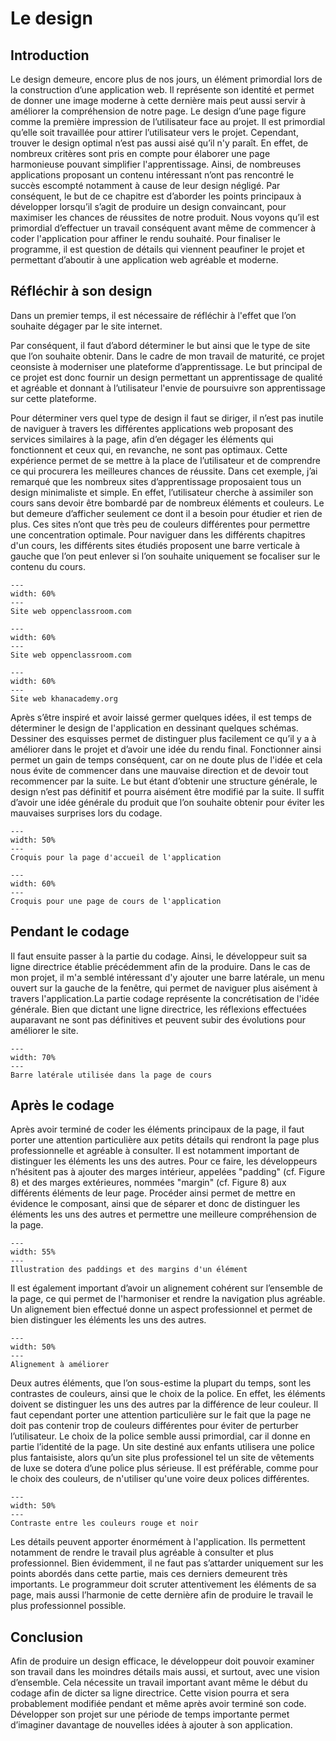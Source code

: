 # Le design
## Introduction
Le design demeure, encore plus de nos jours, un élément primordial lors de la construction d’une application web. Il représente son identité et permet de donner une image moderne à cette dernière mais peut aussi servir à améliorer la compréhension de notre page. Le design d’une page figure comme la première impression de l’utilisateur face au projet. Il est  primordial qu’elle soit travaillée pour attirer l’utilisateur vers le projet. Cependant, trouver le design optimal n’est pas aussi aisé qu’il n'y paraît. En effet, de nombreux critères sont pris en compte pour élaborer une page harmonieuse pouvant simplifier l'apprentissage. Ainsi, de nombreuses applications proposant un contenu intéressant n’ont pas rencontré le succès escompté notamment à cause de leur design négligé. Par conséquent, le but de ce chapitre est d’aborder les points principaux à développer lorsqu’il s’agit de produire un design convaincant, pour maximiser les chances de réussites de notre produit. Nous voyons qu’il est primordial d’effectuer un travail conséquent avant même de commencer à coder l'application pour affiner le rendu souhaité. Pour finaliser le programme, il est question de détails qui viennent peaufiner le projet et permettant d’aboutir à une application web agréable et moderne. 
## Réfléchir à son design
Dans un premier temps, il est nécessaire de réfléchir à l'effet que l’on souhaite dégager par le site internet.  

Par conséquent, il faut d’abord déterminer le but ainsi que le type de site que l’on souhaite obtenir. Dans le cadre de mon travail de maturité, ce projet ceonsiste à moderniser une plateforme d’apprentissage. Le but principal de ce projet est donc fournir un design permettant un apprentissage de qualité et agréable et donnant à l’utilisateur l'envie de poursuivre son apprentissage sur cette plateforme. 

Pour déterminer vers quel type de design il faut se diriger, il n’est pas inutile de naviguer à travers les différentes applications web proposant des services similaires à la page, afin d’en dégager les éléments qui fonctionnent et ceux qui, en revanche, ne sont pas optimaux. Cette expérience permet de se mettre à la place de l’utilisateur et de comprendre ce qui procurera les meilleures chances de réussite. Dans cet exemple, j’ai remarqué que les nombreux sites d’apprentissage proposaient tous un design minimaliste et simple. En effet, l’utilisateur cherche à assimiler son cours sans devoir être bombardé par de nombreux éléments et couleurs. Le but demeure d’afficher seulement ce dont il a besoin pour étudier et rien de plus. Ces sites n’ont que très peu de couleurs différentes pour permettre une concentration optimale. Pour naviguer dans les différents chapitres d'un cours, les différents sites étudiés proposent une barre verticale à gauche que l’on peut enlever si l’on souhaite uniquement se focaliser sur le contenu du cours.
```{figure} images/openclassroom_1.png
---
width: 60%
---
Site web oppenclassroom.com
```
```{figure} images/openclassroom_2.png
---
width: 60%
---
Site web oppenclassroom.com
```
```{figure} images/khan_1.png
---
width: 60%
---
Site web khanacademy.org
```
Après s’être inspiré et avoir laissé germer quelques idées, il est temps de déterminer le design de l'application en dessinant quelques schémas. Dessiner des esquisses permet de distinguer plus facilement ce qu’il y a à améliorer dans le projet et d’avoir une idée du rendu final. Fonctionner ainsi permet un gain de temps conséquent, car on ne doute plus de l'idée et cela nous évite de commencer dans une mauvaise direction et de devoir tout recommencer par la suite. Le but étant d’obtenir une structure générale, le design n’est pas définitif et pourra aisément être modifié par la suite. Il suffit d’avoir une idée générale du produit que l’on souhaite obtenir pour éviter les mauvaises surprises lors du codage. 


```{figure} images/design_vf.png
---
width: 50%
---
Croquis pour la page d'accueil de l'application
```
```{figure} images/design_2.png
---
width: 60%
---
Croquis pour une page de cours de l'application
```
## Pendant le codage
Il faut ensuite passer à la partie du codage. Ainsi, le développeur suit sa ligne directrice établie précédemment afin de la produire. Dans le cas de mon projet, il m'a semblé intéressant d'y ajouter une barre latérale, un menu ouvert sur la gauche de la fenêtre, qui permet de naviguer plus aisément à travers l'application.La partie codage représente la concrétisation de l'idée générale. Bien que dictant une ligne directrice, les réflexions effectuées auparavant ne sont pas définitives et peuvent subir des évolutions pour améliorer le site. 
```{figure} images/sidebar_screen.png
---
width: 70%
---
Barre latérale utilisée dans la page de cours
```

## Après le codage
 Après avoir terminé de coder les éléments principaux de la page, il faut porter une attention particulière aux petits détails qui rendront la page plus professionnelle et agréable à consulter. Il est notamment important de distinguer les éléments les uns des autres. Pour ce faire, les développeurs n’hésitent pas à ajouter des marges intérieur, appelées "padding" (cf. Figure 8) et des marges extérieures, nommées "margin" (cf. Figure 8) aux différents éléments de leur page. Procéder ainsi permet de mettre en évidence le composant, ainsi que de séparer et donc de distinguer les éléments les uns des autres et permettre une meilleure compréhension de la page.
```{figure} images/padding_marg.png
---
width: 55%
---
Illustration des paddings et des margins d'un élément
```
Il est également important d’avoir un alignement cohérent sur l’ensemble de la page, ce qui permet de l'harmoniser et rendre la navigation plus agréable. Un alignement bien effectué donne un aspect professionnel et permet de bien distinguer les éléments les uns des autres.
```{figure} images/alignement_f.png
---
width: 50%
---
Alignement à améliorer
```
Deux autres éléments, que l’on sous-estime la plupart du temps, sont les contrastes de couleurs, ainsi que le choix de la police. En effet, les éléments doivent se distinguer les uns des autres par la différence de leur couleur. Il faut cependant porter une attention particulière sur le fait que la page ne doit pas contenir trop de couleurs différentes pour éviter de perturber l’utilisateur. Le choix de la police semble aussi primordial, car il donne en partie l’identité de la page. Un site destiné aux enfants utilisera une police plus fantaisiste, alors qu’un site plus professionel tel un site de vêtements de luxe se dotera d’une police plus sérieuse. Il est préférable, comme pour le choix des couleurs, de n'utiliser qu'une voire deux polices différentes. 
```{figure} images/contraste.png
---
width: 50%
---
Contraste entre les couleurs rouge et noir
```
Les détails peuvent apporter énormément à l'application. Ils permettent notamment de rendre le travail plus agréable à consulter et plus professionnel. Bien évidemment, il ne faut pas s’attarder uniquement sur les points abordés dans cette partie, mais ces derniers demeurent très importants. Le programmeur doit scruter attentivement les éléments de sa page, mais aussi l’harmonie de cette dernière afin de produire le travail le plus professionnel possible. 
## Conclusion
Afin de produire un design efficace, le développeur doit pouvoir examiner son travail dans les moindres détails mais aussi, et surtout, avec une vision d’ensemble. Cela nécessite un travail important avant même le début du codage afin de dicter sa ligne directrice. Cette vision pourra et sera probablement modifiée pendant et même après avoir terminé son code. Développer son projet sur une période de temps importante permet d’imaginer davantage de nouvelles idées à ajouter à son application. 
 
